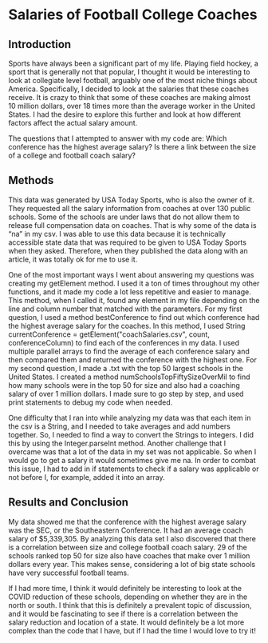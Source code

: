 # Salaries of Football College Coaches

## Introduction

Sports have always been a significant part of my life. Playing field hockey, a sport that is generally not that popular, I thought it would be interesting to look at collegiate level football, arguably one of the most niche things about America. Specifically, I decided to look at the salaries that these coaches receive. It is crazy to think that some of these coaches are making almost 10 million dollars, over 18 times more than the average worker in the United States. I had the desire to explore this further and look at how different factors affect the actual salary amount.

The questions that I attempted to answer with my code are:
  Which conference has the highest average salary?
  Is there a link between the size of a college and football coach salary?




## Methods

This data was generated by USA Today Sports, who is also the owner of it. They requested all the salary information from coaches at over 130 public schools. Some of the schools are under laws that do not allow them to  release full compensation data on coaches. That is why some of the data is “na” in my csv. I was able to use this data because it is technically accessible state data that was required to be given to USA Today Sports when they asked. Therefore, when they published the data along with an article, it was totally ok for me to use it.

One of the most important ways I went about answering my questions was creating my getElement method. I used it a ton of times throughout my other functions, and it made my code a lot less repetitive and easier to manage. This method, when I called it, found any element in my file depending on the line and column number that matched with the parameters. For my first question, I used a method bestConference to find out which conference had the highest average salary for the coaches. In this method, I used String currentConference = getElement("coachSalaries.csv", count, conferenceColumn) to find each of the conferences in my data. I used multiple parallel arrays to find the average of each conference salary and then compared them and returned the conference with the highest one. For my second question, I made a .txt with the top 50 largest schools in the United States. I created a method numSchoolsTopFiftySizeOverMil to find how many schools were in the top 50 for size and also had a coaching salary of over 1 million dollars. I made sure to go step by step, and used print statements to debug my code when needed.

One difficulty that I ran into while analyzing my data was that each item in the csv is a String, and I needed to take averages and add numbers together. So, I needed to find a way to convert the Strings to integers. I did this by using the Integer.parseInt method. Another challenge that I overcame was that a lot of the data in my set was not applicable. So when I would go to get a salary it would sometimes give me na. In order to combat this issue, I had to add in if statements to check if a salary was applicable or not before I, for example, added it into an array.


## Results and Conclusion

My data showed me that the conference with the highest average salary was the SEC, or the Southeastern Conference. It had an average coach salary of $5,339,305. By analyzing this data set I also discovered that there is a correlation between size and college football coach salary. 29 of the schools ranked top 50 for size also have coaches that make over 1 million dollars every year. This makes sense, considering a lot of big state schools have very successful football teams.

If I had more time, I think it would definitely be interesting to look at the COVID reduction of these schools, depending on whether they are in the north or south. I think that this is definitely a prevalent topic of discussion, and it would be fascinating to see if there is a correlation between the salary reduction and location of a state. It would definitely be a lot more complex than the code that I have, but if I had the time I would love to try it!
